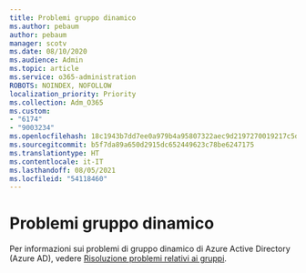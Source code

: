 ```yaml
---
title: Problemi gruppo dinamico
ms.author: pebaum
author: pebaum
manager: scotv
ms.date: 08/10/2020
ms.audience: Admin
ms.topic: article
ms.service: o365-administration
ROBOTS: NOINDEX, NOFOLLOW
localization_priority: Priority
ms.collection: Adm_O365
ms.custom:
- "6174"
- "9003234"
ms.openlocfilehash: 18c1943b7dd7ee0a979b4a95807322aec9d2197270019217c5d17aec319c1426
ms.sourcegitcommit: b5f7da89a650d2915dc652449623c78be6247175
ms.translationtype: HT
ms.contentlocale: it-IT
ms.lasthandoff: 08/05/2021
ms.locfileid: "54118460"
---
```

# <a name="dynamic-group-issues"></a>Problemi gruppo dinamico

Per informazioni sui problemi di gruppo dinamico di Azure Active Directory (Azure AD), vedere [Risoluzione problemi relativi ai gruppi](https://docs.microsoft.com/azure/active-directory/users-groups-roles/groups-troubleshooting).